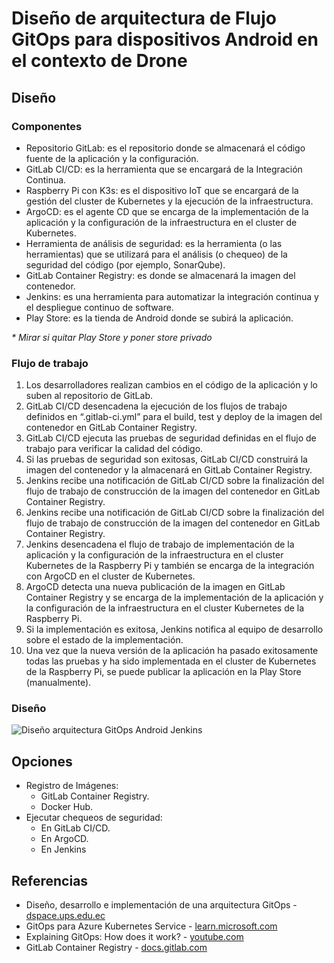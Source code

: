 # Diseño de arquitectura de Flujo GitOps para dispositivos Android en el contexto de Drone
## Diseño
### Componentes
- Repositorio GitLab: es el repositorio donde se almacenará el código fuente de la aplicación y la configuración.
- GitLab CI/CD: es la herramienta que se encargará de la Integración Continua.
- Raspberry Pi con K3s: es el dispositivo IoT que se encargará de la gestión del cluster de Kubernetes y la ejecución de la infraestructura.
- ArgoCD: es el agente CD que se encarga de la implementación de la aplicación y la configuración de la infraestructura en el cluster de Kubernetes.
- Herramienta de análisis de seguridad: es la herramienta (o las herramientas) que se utilizará para el análisis (o chequeo) de la seguridad del código (por ejemplo, SonarQube).
- GitLab Container Registry: es donde se almacenará la imagen del contenedor.
- Jenkins: es una herramienta para automatizar la integración continua y el despliegue continuo de software.
- Play Store: es la tienda de Android donde se subirá la aplicación.

_* Mirar si quitar Play Store y poner store privado_

### Flujo de trabajo
1. Los desarrolladores realizan cambios en el código de la aplicación y lo suben al repositorio de GitLab.
2. GitLab CI/CD desencadena la ejecución de los flujos de trabajo definidos en “.gitlab-ci.yml” para el build, test y deploy de la imagen del contenedor en GitLab Container Registry.
3. GitLab CI/CD ejecuta las pruebas de seguridad definidas en el flujo de trabajo para verificar la calidad del código.
4. Si las pruebas de seguridad son exitosas, GitLab CI/CD construirá la imagen del contenedor y la almacenará en GitLab Container Registry.
5. Jenkins recibe una notificación de GitLab CI/CD sobre la finalización del flujo de trabajo de construcción de la imagen del contenedor en GitLab Container Registry.
6. Jenkins recibe una notificación de GitLab CI/CD sobre la finalización del flujo de trabajo de construcción de la imagen del contenedor en GitLab Container Registry.
7. Jenkins desencadena el flujo de trabajo de implementación de la aplicación y la configuración de la infraestructura en el cluster Kubernetes de la Raspberry Pi y también se encarga de la integración con ArgoCD en el cluster de Kubernetes.
8. ArgoCD detecta una nueva publicación de la imagen en GitLab Container Registry y se encarga de la implementación de la aplicación y la configuración de la infraestructura en el cluster Kubernetes de la Raspberry Pi.
9. Si la implementación es exitosa, Jenkins notifica al equipo de desarrollo sobre el estado de la implementación.
10. Una vez que la nueva versión de la aplicación ha pasado exitosamente todas las pruebas y ha sido implementada en el cluster de Kubernetes de la Raspberry Pi, se puede publicar la aplicación en la Play Store (manualmente).

### Diseño
<img src="https://github.com/sfl0r3nz05/SecDelivAutoIoT/blob/master/docs/images/2.4%20Dise%C3%B1o%20arquitectura%20Flujo%20GitOps%20Android%20Jenkins.svg" alt="Diseño arquitectura GitOps Android Jenkins">

## Opciones
- Registro de Imágenes:
  - GitLab Container Registry.
  - Docker Hub.
- Ejecutar chequeos de seguridad:
  - En GitLab CI/CD.
  - En ArgoCD.
  - En Jenkins

## Referencias
- Diseño, desarrollo e implementación de una arquitectura GitOps - [dspace.ups.edu.ec](https://dspace.ups.edu.ec/bitstream/123456789/22397/1/UPS-CT009712.pdf)
- GitOps para Azure Kubernetes Service - [learn.microsoft.com](https://learn.microsoft.com/es-es/azure/architecture/example-scenario/gitops-aks/gitops-blueprint-aks)
- Explaining GitOps: How does it work? - [youtube.com](https://www.youtube.com/watch?v=dIaX5IhRqkI&ab_channel=DevOpsJourney)
- GitLab Container Registry - [docs.gitlab.com](https://docs.gitlab.com/ee/user/packages/container_registry/)
